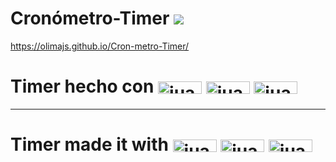 # Cronómetro-Timer <img src= https://img.shields.io/website-up-down-green-red/http/monip.org.svg />
https://olimajs.github.io/Cron-metro-Timer/
 
# Timer hecho con <img align="center" alt="juan-html" height="20" width="70" src= "https://img.shields.io/badge/HTML5-E34F26?style=for-the-badge&logo=html5&logoColor=white"/> <img align="center" alt="juan-html" height="20" width="70" src= "https://img.shields.io/badge/CSS3-1572B6?style=for-the-badge&logo=css3&logoColor=white"/> <img align="center" alt="juan-html" height="20" width="70" src= "https://img.shields.io/badge/JavaScript-F7DF1E?style=for-the-badge&logo=javascript&logoColor=black"/>
-----------------------

# Timer made it with  <img align="center" alt="juan-html" height="20" width="70" src= "https://img.shields.io/badge/HTML5-E34F26?style=for-the-badge&logo=html5&logoColor=white"/> <img align="center" alt="juan-html" height="20" width="70" src= "https://img.shields.io/badge/CSS3-1572B6?style=for-the-badge&logo=css3&logoColor=white"/> <img align="center" alt="juan-html" height="20" width="70" src= "https://img.shields.io/badge/JavaScript-F7DF1E?style=for-the-badge&logo=javascript&logoColor=black"/>

